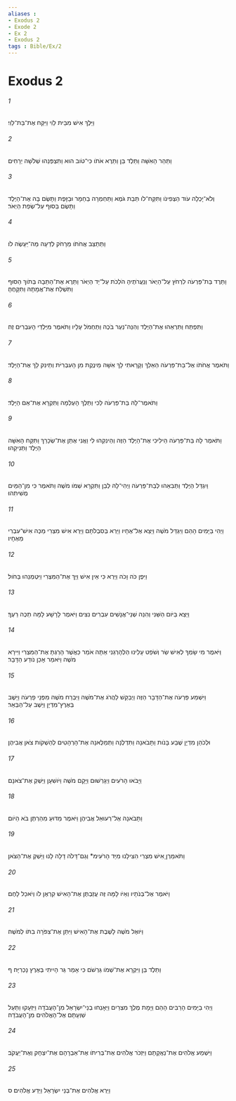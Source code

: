 ```yaml
---
aliases : 
- Exodus 2
- Exode 2
- Ex 2
- Exodus 2
tags : Bible/Ex/2
---
```


# Exodus 2

###### 1
וַיֵּלֶךְ אִישׁ מִבֵּית לֵוִי וַיִּקַּח אֶת־בַּת־לֵוִי׃
###### 2
וַתַּהַר הָאִשָּׁה וַתֵּלֶד בֵּן וַתֵּרֶא אֹתֹו כִּי־טֹוב הוּא וַתִּצְפְּנֵהוּ שְׁלֹשָׁה יְרָחִים׃
###### 3
וְלֹא־יָכְלָה עֹוד הַצְּפִינֹו וַתִּקַּח־לֹו תֵּבַת גֹּמֶא וַתַּחְמְרָה בַחֵמָר וּבַזָּפֶת וַתָּשֶׂם בָּהּ אֶת־הַיֶּלֶד וַתָּשֶׂם בַּסּוּף עַל־שְׂפַת הַיְאֹר׃
###### 4
וַתֵּתַצַּב אֲחֹתֹו מֵרָחֹק לְדֵעָה מַה־יֵּעָשֶׂה לֹו׃
###### 5
וַתֵּרֶד בַּת־פַּרְעֹה לִרְחֹץ עַל־הַיְאֹר וְנַעֲרֹתֶיהָ הֹלְכֹת עַל־יַד הַיְאֹר וַתֵּרֶא אֶת־הַתֵּבָה בְּתֹוךְ הַסּוּף וַתִּשְׁלַח אֶת־אֲמָתָהּ וַתִּקָּחֶהָ׃
###### 6
וַתִּפְתַּח וַתִּרְאֵהוּ אֶת־הַיֶּלֶד וְהִנֵּה־נַעַר בֹּכֶה וַתַּחְמֹל עָלָיו וַתֹּאמֶר מִיַּלְדֵי הָעִבְרִים זֶה׃
###### 7
וַתֹּאמֶר אֲחֹתֹו אֶל־בַּת־פַּרְעֹה הַאֵלֵךְ וְקָרָאתִי לָךְ אִשָּׁה מֵינֶקֶת מִן הָעִבְרִיֹּת וְתֵינִק לָךְ אֶת־הַיָּלֶד׃
###### 8
וַתֹּאמֶר־לָהּ בַּת־פַּרְעֹה לֵכִי וַתֵּלֶךְ הָעַלְמָה וַתִּקְרָא אֶת־אֵם הַיָּלֶד׃
###### 9
וַתֹּאמֶר לָהּ בַּת־פַּרְעֹה הֵילִיכִי אֶת־הַיֶּלֶד הַזֶּה וְהֵינִקִהוּ לִי וַאֲנִי אֶתֵּן אֶת־שְׂכָרֵךְ וַתִּקַּח הָאִשָּׁה הַיֶּלֶד וַתְּנִיקֵהוּ׃
###### 10
וַיִגְדַּל הַיֶּלֶד וַתְּבִאֵהוּ לְבַת־פַּרְעֹה וַיְהִי־לָהּ לְבֵן וַתִּקְרָא שְׁמֹו מֹשֶׁה וַתֹּאמֶר כִּי מִן־הַמַּיִם מְשִׁיתִהוּ׃
###### 11
וַיְהִי בַּיָּמִים הָהֵם וַיִּגְדַּל מֹשֶׁה וַיֵּצֵא אֶל־אֶחָיו וַיַּרְא בְּסִבְלֹתָם וַיַּרְא אִישׁ מִצְרִי מַכֶּה אִישׁ־עִבְרִי מֵאֶחָיו׃
###### 12
וַיִּפֶן כֹּה וָכֹה וַיַּרְא כִּי אֵין אִישׁ וַיַּךְ אֶת־הַמִּצְרִי וַיִּטְמְנֵהוּ בַּחֹול׃
###### 13
וַיֵּצֵא בַּיֹּום הַשֵּׁנִי וְהִנֵּה שְׁנֵי־אֲנָשִׁים עִבְרִים נִצִּים וַיֹּאמֶר לָרָשָׁע לָמָּה תַכֶּה רֵעֶךָ׃
###### 14
וַיֹּאמֶר מִי שָׂמְךָ לְאִישׁ שַׂר וְשֹׁפֵט עָלֵינוּ הַלְהָרְגֵנִי אַתָּה אֹמֵר כַּאֲשֶׁר הָרַגְתָּ אֶת־הַמִּצְרִי וַיִּירָא מֹשֶׁה וַיֹּאמַר אָכֵן נֹודַע הַדָּבָר׃
###### 15
וַיִּשְׁמַע פַּרְעֹה אֶת־הַדָּבָר הַזֶּה וַיְבַקֵּשׁ לַהֲרֹג אֶת־מֹשֶׁה וַיִּבְרַח מֹשֶׁה מִפְּנֵי פַרְעֹה וַיֵּשֶׁב בְּאֶרֶץ־מִדְיָן וַיֵּשֶׁב עַל־הַבְּאֵר׃
###### 16
וּלְכֹהֵן מִדְיָן שֶׁבַע בָּנֹות וַתָּבֹאנָה וַתִּדְלֶנָה וַתְּמַלֶּאנָה אֶת־הָרְהָטִים לְהַשְׁקֹות צֹאן אֲבִיהֶן׃
###### 17
וַיָּבֹאוּ הָרֹעִים וַיְגָרְשׁוּם וַיָּקָם מֹשֶׁה וַיֹּושִׁעָן וַיַּשְׁקְ אֶת־צֹאנָם׃
###### 18
וַתָּבֹאנָה אֶל־רְעוּאֵל אֲבִיהֶן וַיֹּאמֶר מַדּוּעַ מִהַרְתֶּן בֹּא הַיֹּום׃
###### 19
וַתֹּאמַרְןָ אִישׁ מִצְרִי הִצִּילָנוּ מִיַּד הָרֹעִימ* וְגַם־דָּלֹה דָלָה לָנוּ וַיַּשְׁקְ אֶת־הַצֹּאן׃
###### 20
וַיֹּאמֶר אֶל־בְּנֹתָיו וְאַיֹּו לָמָּה זֶּה עֲזַבְתֶּן אֶת־הָאִישׁ קִרְאֶן לֹו וְיֹאכַל לָחֶם׃
###### 21
וַיֹּואֶל מֹשֶׁה לָשֶׁבֶת אֶת־הָאִישׁ וַיִּתֵּן אֶת־צִפֹּרָה בִתֹּו לְמֹשֶׁה׃
###### 22
וַתֵּלֶד בֵּן וַיִּקְרָא אֶת־שְׁמֹו גֵּרְשֹׁם כִּי אָמַר גֵּר הָיִיתִי בְּאֶרֶץ נָכְרִיָּה׃ ף
###### 23
וַיְהִי בַיָּמִים הָרַבִּים הָהֵם וַיָּמָת מֶלֶךְ מִצְרַיִם וַיֵּאָנְחוּ בְנֵי־יִשְׂרָאֵל מִן־הָעֲבֹדָה וַיִּזְעָקוּ וַתַּעַל שַׁוְעָתָם אֶל־הָאֱלֹהִים מִן־הָעֲבֹדָה׃
###### 24
וַיִּשְׁמַע אֱלֹהִים אֶת־נַאֲקָתָם וַיִּזְכֹּר אֱלֹהִים אֶת־בְּרִיתֹו אֶת־אַבְרָהָם אֶת־יִצְחָק וְאֶת־יַעֲקֹב׃
###### 25
וַיַּרְא אֱלֹהִים אֶת־בְּנֵי יִשְׂרָאֵל וַיֵּדַע אֱלֹהִים׃ ס
